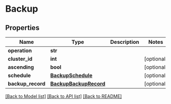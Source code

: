 # Backup


## Properties
Name | Type | Description | Notes
------------ | ------------- | ------------- | -------------
**operation** | **str** |  | 
**cluster_id** | **int** |  | [optional] 
**ascending** | **bool** |  | [optional] 
**schedule** | [**BackupSchedule**](BackupSchedule.md) |  | [optional] 
**backup_record** | [**BackupBackupRecord**](BackupBackupRecord.md) |  | [optional] 

[[Back to Model list]](../README.md#documentation-for-models) [[Back to API list]](../README.md#documentation-for-api-endpoints) [[Back to README]](../README.md)


